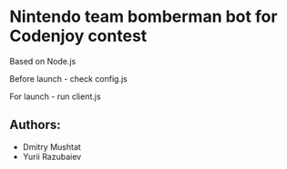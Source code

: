 
Nintendo team bomberman bot for Codenjoy contest
================================================

Based on Node.js

Before launch - check config.js

For launch - run client.js

## Authors:

* Dmitry Mushtat
* Yurii Razubaiev